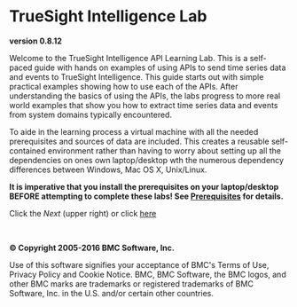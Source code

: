 TrueSight Intelligence Lab
==========================
__version 0.8.12__

Welcome to the TrueSight Intelligence API Learning Lab. This is a self-paced guide with hands on examples of using
APIs to send time series data and events to TrueSight Intelligence. This guide starts out with simple
practical examples showing how to use each of the APIs. After understanding the basics of using the APIs,
the labs progress to more real world examples that show you how to extract time series data and
events from system domains typically encountered.

To aide in the learning process a virtual machine with all the needed prerequisites and sources of data
are included. This creates a reusable self-contained environment rather than having to worry about setting up
all the dependencies on ones own laptop/desktop wth the numerous dependency differences between
Windows, Mac OS X, Unix/Linux.

__It is imperative that you install the prerequisites on your laptop/desktop BEFORE attempting to
complete these labs! See [Prerequisites](getting_started/prerequisites.md) for details.__

Click the _Next_ (upper right) or click [here](getting_started/prerequisites.md)

<br/>

__© Copyright 2005-2016 BMC Software, Inc.__

Use of this software signifies your acceptance of BMC's
Terms of Use, Privacy Policy and Cookie Notice. BMC, BMC Software, the BMC logos,
and other BMC marks are trademarks or registered trademarks of
BMC Software, Inc. in the U.S. and/or certain other countries.


